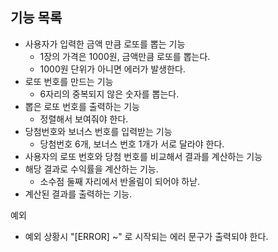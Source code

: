 ## 기능 목록

- 사용자가 입력한 금액 만큼 로또를 뽑는 기능
  - 1장의 가격은 1000원, 금액만큼 로또를 뽑는다.
  - 1000원 단위가 아니면 에러가 발생한다.
- 로또 번호를 만드는 기능
  - 6자리의 중복되지 않은 숫자를 뽑는다.
- 뽑은 로또 번호를 출력하는 기능
  - 정렬해서 보여줘야 한다.
- 당첨번호와 보너스 번호를 입력받는 기능
  - 당첨번호 6개, 보너스 번호 1개가 서로 달라야 한다.
- 사용자의 로또 번호와 당첨 번호를 비교해서 결과를 계산하는 기능
- 해당 결과로 수익률을 계산하는 기능.
  - 소수점 둘째 자리에서 반올림이 되어야 하낟.
- 계산된 결과를 출력하는 기능.

예외
- 예외 상황시 "[ERROR] ~" 로 시작되는 에러 문구가 출력되야 한다.

